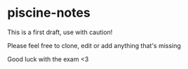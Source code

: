 # piscine-notes
This is a first draft, use with caution!

Please feel free to clone, edit or add anything that's missing

Good luck with the exam <3
